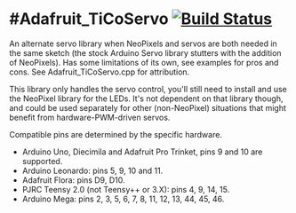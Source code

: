 #Adafruit_TiCoServo [![Build Status](https://github.com/adafruit/Adafruit_TiCoServo/workflows/Arduino%20Library%20CI/badge.svg)](https://github.com/adafruit/Adafruit_TiCoServo/actions)
==================

An alternate servo library when NeoPixels and servos are both needed in the same sketch (the stock Arduino Servo library stutters with the addition of NeoPixels). Has some limitations of its own, see examples for pros and cons. See Adafruit_TiCoServo.cpp for attribution.

This library only handles the servo control, you'll still need to install and use the NeoPixel library for the LEDs. It's not dependent on that library though, and could be used separately for other (non-NeoPixel) situations that might benefit from hardware-PWM-driven servos.

Compatible pins are determined by the specific hardware. 
* Arduino Uno, Diecimila and Adafruit Pro Trinket, pins 9 and 10 are supported.
* Arduino Leonardo: pins 5, 9, 10 and 11. 
* Adafruit Flora: pins D9, D10. 
* PJRC Teensy 2.0 (not Teensy++ or 3.X): pins 4, 9, 14, 15.
* Arduino Mega: pins 2, 3, 5, 6, 7, 8, 11, 12, 13, 44, 45, 46.
